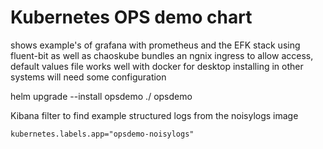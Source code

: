 # Kubernetes OPS demo chart
shows example's of grafana with prometheus and the EFK stack using fluent-bit as well as chaoskube
bundles an ngnix ingress to allow access, default values file works well with docker for desktop  installing in other systems will need some configuration


helm upgrade --install opsdemo ./ opsdemo

Kibana filter to find example structured logs from the noisylogs image
```
kubernetes.labels.app="opsdemo-noisylogs"
```